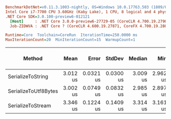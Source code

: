 ``` ini

BenchmarkDotNet=v0.11.3.1003-nightly, OS=Windows 10.0.17763.503 (1809/October2018Update/Redstone5)
Intel Core i7-7700 CPU 3.60GHz (Kaby Lake), 1 CPU, 8 logical and 4 physical cores
.NET Core SDK=3.0.100-preview6-012121
  [Host]     : .NET Core 3.0.0-preview6-27729-05 (CoreCLR 4.700.19.27901, CoreFX 4.700.19.27903), 64bit RyuJIT
  Job-ZIDWVA : .NET Core ? (CoreCLR 4.600.19.27871, CoreFX 4.700.19.28001), 64bit RyuJIT

Runtime=Core  Toolchain=CoreRun  IterationTime=250.0000 ms  
MaxIterationCount=20  MinIterationCount=15  WarmupCount=1  

```
|               Method |     Mean |     Error |    StdDev |   Median |      Min |      Max | Gen 0/1k Op | Gen 1/1k Op | Gen 2/1k Op | Allocated Memory/Op |
|--------------------- |---------:|----------:|----------:|---------:|---------:|---------:|------------:|------------:|------------:|--------------------:|
|    SerializeToString | 3.012 us | 0.0321 us | 0.0300 us | 3.009 us | 2.962 us | 3.061 us |      0.0858 |           - |           - |               360 B |
| SerializeToUtf8Bytes | 3.002 us | 0.0749 us | 0.0832 us | 2.985 us | 2.897 us | 3.192 us |      0.0582 |           - |           - |               280 B |
|    SerializeToStream | 3.346 us | 0.1224 us | 0.1409 us | 3.314 us | 3.161 us | 3.581 us |      0.0763 |           - |           - |               360 B |
